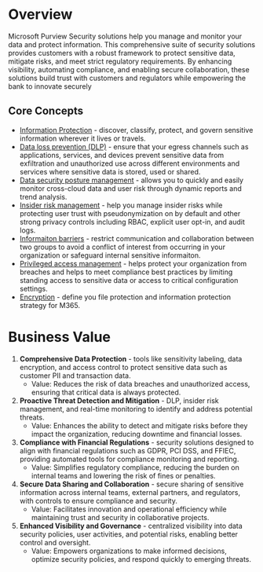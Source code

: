 # Overview
Microsoft Purview Security solutions help you manage and monitor your data and protect information. This comprehensive suite of security solutions provides customers with a robust framework to protect sensitive data, mitigate risks, and meet strict regulatory requirements. By enhancing visibility, automating compliance, and enabling secure collaboration, these solutions build trust with customers and regulators while empowering the bank to innovate securely

## Core Concepts
- [Information Protection](https://learn.microsoft.com/en-us/purview/information-protection) - discover, classify, protect, and govern sensitive information wherever it lives or travels.
- [Data loss prevention (DLP)](https://learn.microsoft.com/en-us/purview/dlp-learn-about-dlp) - ensure that your egress channels such as applications, services, and devices prevent sensitive data from exfiltration and unauthorized use across different environments and services where sensitive data is stored, used or shared.
- [Data security posture management](https://learn.microsoft.com/en-us/purview/data-security-posture-management) - allows you to quickly and easily monitor cross-cloud data and user risk through dynamic reports and trend analysis.
- [Insider risk management](https://learn.microsoft.com/en-us/purview/insider-risk-management-solution-overview) - help you manage insider risks while protecting user trust with pseudonymization on by default and other strong privacy controls including RBAC, explicit user opt-in, and audit logs. 
- [Informaiton barriers](https://learn.microsoft.com/en-us/purview/information-barriers-solution-overview) - restrict communication and collaboration between two groups to avoid a conflict of interest from occurring in your organization or safeguard internal sensitive informaiton.
- [Privileged access management](https://learn.microsoft.com/en-us/purview/privileged-access-management-solution-overview) - helps protect your organization from breaches and helps to meet compliance best practices by limiting standing access to sensitive data or access to critical configuration settings.
- [Encryption](https://learn.microsoft.com/en-us/purview/encryption) - define you file protection and information protection strategy for M365.

# Business Value
1. **Comprehensive Data Protection** - tools like sensitivity labeling, data encryption, and access control to protect sensitive data such as customer PII and transaction data.
    - Value: Reduces the risk of data breaches and unauthorized access, ensuring that critical data is always protected.
2. **Proactive Threat Detection and Mitigation** - DLP, insider risk management, and real-time monitoring to identify and address potential threats.
    - Value: Enhances the ability to detect and mitigate risks before they impact the organization, reducing downtime and financial losses.
3. **Compliance with Financial Regulations** - security solutions designed to align with financial regulations such as GDPR, PCI DSS, and FFIEC, providing automated tools for compliance monitoring and reporting.
    - Value: Simplifies regulatory compliance, reducing the burden on internal teams and lowering the risk of fines or penalties.
4. **Secure Data Sharing and Collaboration** - secure sharing of sensitive information across internal teams, external partners, and regulators, with controls to ensure compliance and security.
    - Value: Facilitates innovation and operational efficiency while maintaining trust and security in collaborative projects.
5. **Enhanced Visibility and Governance** - centralized visibility into data security policies, user activities, and potential risks, enabling better control and oversight.
    - Value: Empowers organizations to make informed decisions, optimize security policies, and respond quickly to emerging threats.
